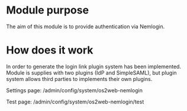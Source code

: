 # Module purpose

The aim of this module is to provide authentication via Nemlogin.

# How does it work

In order to generate the login link plugin system has been implemented. Module is supplies with two plugins (IdP and SimpleSAML), but plugin system allows third parties to implements their own plugins.

Settings page: /admin/config/system/os2web-nemlogin

Test page: /admin/config/system/os2web-nemlogin/test
